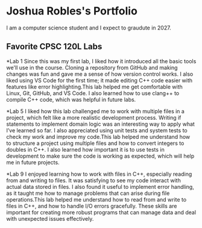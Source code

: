 # Joshua Robles's Portfolio

I am a computer science student and I expect to graudute in 2027.

## Favorite CPSC 120L Labs
*Lab 1
  Since this was my first lab, I liked how it introduced all the basic tools we'll use in the course. Cloning a repository from GitHub and making changes was fun and gave me a sense of how version control works. I also liked using VS Code for the first time; it made editing C++ code easier with features like error highlighting.This lab helped me get comfortable with Linux, Git, GitHub, and VS Code. I also learned how to use clang++ to compile C++ code, which was helpful in future labs.

*Lab 5 
  I liked how this lab challenged me to work with multiple files in a project, which felt like a more realistic development process. Writing if statements to implement domain logic was an interesting way to apply what I’ve learned so far. I also appreciated using unit tests and system tests to check my work and improve my code.This lab helped me understand how to structure a project using multiple files and how to convert integers to doubles in C++. I also learned how important it is to use tests in development to make sure the code is working as expected, which will help me in future projects.

*Lab 9 
  I enjoyed learning how to work with files in C++, especially reading from and writing to files. It was satisfying to see my code interact with actual data stored in files. I also found it useful to implement error handling, as it taught me how to manage problems that can arise during file operations.This lab helped me understand how to read from and write to files in C++, and how to handle I/O errors gracefully. These skills are important for creating more robust programs that can manage data and deal with unexpected issues effectively.
